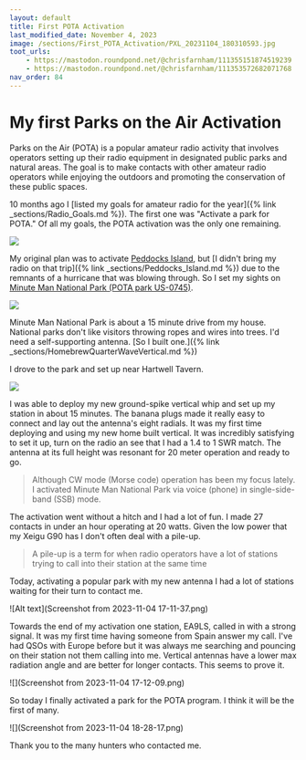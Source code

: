 ```yaml
---
layout: default
title: First POTA Activation
last_modified_date: November 4, 2023
image: /sections/First_POTA_Activation/PXL_20231104_180310593.jpg
toot_urls: 
    - https://mastodon.roundpond.net/@chrisfarnham/111355151874519239
    - https://mastodon.roundpond.net/@chrisfarnham/111353572682071768
nav_order: 84
---
```


# My first Parks on the Air Activation

Parks on the Air (POTA) is a popular amateur radio activity that involves operators setting up their radio equipment in designated public parks and natural areas. The goal is to make contacts with other amateur radio operators while enjoying the outdoors and promoting the conservation of these public spaces.

10 months ago I [listed my goals for amateur radio for the year]({% link _sections/Radio_Goals.md %}). The
first one was "Activate a park for POTA." Of all my goals, the POTA activation was the only one remaining.

![](PXL_20231104_180310593.jpg)

My original plan was to activate [Peddocks Island](https://pota.app/#/park/US-2421), but 
[I didn't bring my radio on that trip]({% link _sections/Peddocks_Island.md %}) due to the remnants of a 
hurricane that was blowing through. So I set my sights on 
[Minute Man National Park (POTA park US-0745)](https://pota.app/#/park/US-0745). 

![](PXL_20231104_180359984.jpg)

Minute Man National Park is about a 15 minute drive from my house. 
National parks don't like visitors throwing ropes and wires into trees.
I'd need a self-supporting antenna. 
[So I built one.]({% link _sections/HomebrewQuarterWaveVertical.md %})

I drove to the park and set up near Hartwell Tavern.

![](PXL_20231104_170321151.jpg)

I was able to deploy my new ground-spike vertical whip and set up my station in about 15 minutes. The banana plugs made
it really easy to connect and lay out the antenna's eight radials. It was my 
first time deploying and using my new home built vertical. It was 
incredibly satisfying to set it up, turn on the radio an see that I had a 1.4 to 1 SWR match. The antenna at its full
height was resonant for 20 meter operation and ready to go.

> Although CW mode (Morse code) operation has been my focus lately. 
> I activated Minute Man National Park via voice (phone) in single-side-band (SSB) mode.

The activation went without a hitch and I had a lot of fun. I made 27 contacts in under an hour operating at 20 watts. 
Given the low power that my Xeigu G90 has I don't often deal with a pile-up.

> A pile-up is a term for when radio operators have a lot of stations trying to call into their station at the same time

Today, activating a popular park with my new antenna I had a lot of stations waiting for their turn to contact me.

![Alt text](Screenshot from 2023-11-04 17-11-37.png)


Towards the end of my activation one station, EA9LS, called in with a strong signal. It was my first time having someone
from Spain answer my call. I've had QSOs with Europe before but it was always me searching and pouncing on their station
not them calling into me. Vertical antennas have a lower max radiation angle and are better for longer contacts. This
seems to prove it.

![](Screenshot from 2023-11-04 17-12-09.png)

So today I finally activated a park for the POTA program. I think it will be the first of many.

![](Screenshot from 2023-11-04 18-28-17.png)

Thank you to the many hunters who contacted me.




